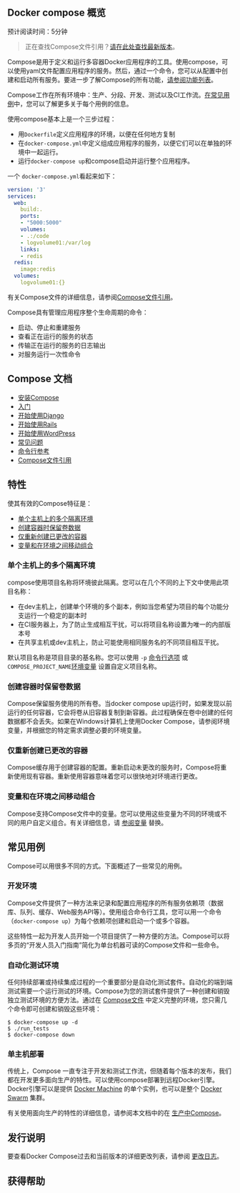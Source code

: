 ## Docker compose 概览
预计阅读时间：5分钟
> 正在查找Compose文件引用？[请在此处查找最新版本](https://docs.docker.com/compose/compose-file/)。

Compose是用于定义和运行多容器Docker应用程序的工具。使用compose，可以使用yaml文件配置应用程序的服务。然后，通过一个命令，您可以从配置中创建和启动所有服务。要进一步了解Compose的所有功能，[请参阅功能列表](https://docs.docker.com/compose/overview/#features)。


Compose工作在所有环境中：生产、分段、开发、测试以及CI工作流。[在常见用例](https://docs.docker.com/compose/overview/#common-use-cases)中，您可以了解更多关于每个用例的信息。


使用compose基本上是一个三步过程：

- 用`Dockerfile`定义应用程序的环境，以便在任何地方复制
- 在`docker-compose.yml`中定义组成应用程序的服务，以便它们可以在单独的环境中一起运行。
- 运行`docker-compose up`和compose启动并运行整个应用程序。

一个 `docker-compose.yml`看起来如下：

```yml
version: '3'
services:
  web:
    build:.
    ports:
    - "5000:5000"
    volumes:
    - .:/code
    - logvolume01:/var/log
    links:
    - redis
  redis:
    image:redis
  volumes:
    logvolume01:{}
```

有关Compose文件的详细信息，请参阅[Compose文件引用](https://docs.docker.com/compose/compose-file/)。

Compose具有管理应用程序整个生命周期的命令：

- 启动、停止和重建服务
- 查看正在运行的服务的状态
- 传输正在运行的服务的日志输出
- 对服务运行一次性命令

## Compose 文档
- [安装Compose](https://docs.docker.com/compose/install/)
- [入门](https://docs.docker.com/compose/gettingstarted/)
- [开始使用Django](https://docs.docker.com/compose/django/)
- [开始使用Rails](https://docs.docker.com/compose/rails/)
- [开始使用WordPress](https://docs.docker.com/compose/wordpress/)
- [常见问题](https://docs.docker.com/compose/faq/)
- [命令行参考](https://docs.docker.com/compose/reference/)
- [Compose文件引用](https://docs.docker.com/compose/compose-file/)

## 特性

使其有效的Compose特征是：
- [单个主机上的多个隔离环境](https://docs.docker.com/compose/overview/#Multiple-isolated-environments-on-a-single-host)
- [创建容器时保留卷数据](https://docs.docker.com/compose/overview/#preserve-volume-data-when-containers-are-created)
- [仅重新创建已更改的容器](https://docs.docker.com/compose/overview/#only-recreate-containers-that-have-changed)
- [变量和在环境之间移动组合](https://docs.docker.com/compose/overview/#variables-and-moving-a-composition-between-environments)


### 单个主机上的多个隔离环境
compose使用项目名称将环境彼此隔离。您可以在几个不同的上下文中使用此项目名称：
- 在dev主机上，创建单个环境的多个副本，例如当您希望为项目的每个功能分支运行一个稳定的副本时
- 在CI服务器上，为了防止生成相互干扰，可以将项目名称设置为唯一的内部版本号
- 在共享主机或dev主机上，防止可能使用相同服务名的不同项目相互干扰。

默认项目名称是项目目录的基名称。您可以使用 `-p` [命令行选项](https://docs.docker.com/compose/reference/overview/) 或 `COMPOSE_PROJECT_NAME`[环境变量](https://docs.docker.com/compose/reference/envvars/#compose-project-name) 设置自定义项目名称。


### 创建容器时保留卷数据
Compose保留服务使用的所有卷。当docker compose up运行时，如果发现以前运行的任何容器，它会将卷从旧容器复制到新容器。此过程确保在卷中创建的任何数据都不会丢失。如果在Windows计算机上使用Docker Compose，请参阅环境变量，并根据您的特定需求调整必要的环境变量。

### 仅重新创建已更改的容器
Compose缓存用于创建容器的配置。重新启动未更改的服务时，Compose将重新使用现有容器。重新使用容器意味着您可以很快地对环境进行更改。


### 变量和在环境之间移动组合
Compose支持Compose文件中的变量。您可以使用这些变量为不同的环境或不同的用户自定义组合。有关详细信息，请 [参阅变量](https://docs.docker.com/compose/compose-file/#variable-substitution) 替换。

## 常见用例
Compose可以用很多不同的方式。下面概述了一些常见的用例。

### 开发环境
Compose文件提供了一种方法来记录和配置应用程序的所有服务依赖项（数据库、队列、缓存、Web服务API等）。使用组合命令行工具，您可以用一个命令（`docker-compose up`）为每个依赖项创建和启动一个或多个容器。

这些特性一起为开发人员开始一个项目提供了一种方便的方法。Compose可以将多页的“开发人员入门指南”简化为单台机器可读的Compose文件和一些命令。

### 自动化测试环境
任何持续部署或持续集成过程的一个重要部分是自动化测试套件。自动化的端到端测试需要一个运行测试的环境。Compose为您的测试套件提供了一种创建和销毁独立测试环境的方便方法。通过在 [Compose文件](https://docs.docker.com/compose/compose-file/) 中定义完整的环境，您只需几个命令即可创建和销毁这些环境：

```shell
$ docker-compose up -d
$ ./run_tests
$ docker-compose down
```

### 单主机部署
传统上，Compose 一直专注于开发和测试工作流，但随着每个版本的发布，我们都在开发更多面向生产的特性。可以使用compose部署到远程Docker引擎。Docker引擎可以是提供 [Docker Machine](https://docs.docker.com/machine/overview/) 的单个实例，也可以是整个 [Docker Swarm](https://docs.docker.com/engine/swarm/) 集群。

有关使用面向生产的特性的详细信息，请参阅本文档中的在 [生产中Compose](https://docs.docker.com/compose/production/)。

## 发行说明
要查看Docker Compose过去和当前版本的详细更改列表，请参阅 [更改日志](https://github.com/docker/compose/blob/master/CHANGELOG.md)。

## 获得帮助